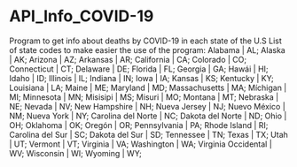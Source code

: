 # API_Info_COVID-19
Program to get info about deaths by COVID-19 in each state of the U.S
List of state codes to make easier the use of the program:
Alabama | AL;
Alaska | AK;
Arizona | AZ;
Arkansas | AR;
California | CA;
Colorado | CO;
Connecticut | CT;
Delaware | DE;
Florida | FL;
Georgia | GA;
Hawái | HI;
Idaho | ID;
Illinois | IL;
Indiana | IN;
Iowa | IA;
Kansas | KS;
Kentucky | KY;
Louisiana | LA;
Maine | ME;
Maryland | MD;
Massachusetts | MA;
Míchigan | MI;
Minnesota | MN;
Misisipi | MS;
Misuri | MO;
Montana | MT;
Nebraska | NE;
Nevada | NV;
New Hampshire | NH;
Nueva Jersey | NJ;
Nuevo México | NM;
Nueva York | NY;
Carolina del Norte | NC;
Dakota del Norte | ND;
Ohio | OH;
Oklahoma | OK;
Oregón | OR;
Pennsylvania | PA;
Rhode Island | RI;
Carolina del Sur | SC;
Dakota del Sur | SD;
Tennessee | TN;
Texas | TX;
Utah | UT;
Vermont | VT;
Virginia | VA;
Washington | WA;
Virginia Occidental | WV;
Wisconsin | WI;
Wyoming | WY;
